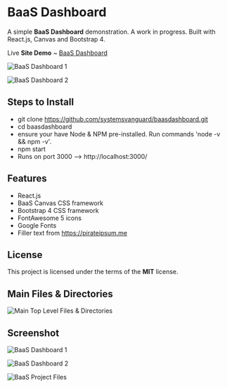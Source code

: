 # BaaS Dashboard
A simple **BaaS Dashboard** demonstration. A work in progress. Built with React.js, Canvas and Bootstrap 4.

Live **Site Demo** ~ [BaaS Dashboard](https://baasashboard.herokuapp.com/) 

![BaaS Dashboard 1](http://ryanhunter.ca/images/portfolio/baas_dashboard01.png)

![BaaS Dashboard 2](http://ryanhunter.ca/images/portfolio/baas_dashboard02.png)




## Steps to Install
- git clone https://github.com/systemsvanguard/baasdashboard.git  
- cd baasdashboard
- ensure your have Node & NPM pre-installed. Run commands 'node -v && npm -v'.
- npm start
- Runs on port 3000 --> http://localhost:3000/


## Features
- React.js
- BaaS Canvas CSS framework 
- Bootstrap 4 CSS framework 
- FontAwesome 5 icons
- Google Fonts
- Filler text from https://pirateipsum.me 


## License
This project is licensed under the terms of the **MIT** license.


## Main Files & Directories
![Main Top Level Files & Directories](http://ryanhunter.ca/images/portfolio/baas_projectfiles.png)


## Screenshot 

![BaaS Dashboard 1](http://ryanhunter.ca/images/portfolio/baas_dashboard01.png)

![BaaS Dashboard 2](http://ryanhunter.ca/images/portfolio/baas_dashboard02.png)

![BaaS Project Files](http://ryanhunter.ca/images/portfolio/baas_projectfiles.png)
	


